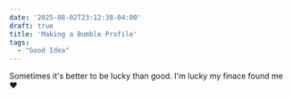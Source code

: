 ```yaml
---
date: '2025-08-02T23:12:38-04:00'
draft: true
title: 'Making a Bumble Profile'
tags:
  - "Good Idea"
---
```


Sometimes it's better to be lucky than good. I'm lucky my finace found me ❤️